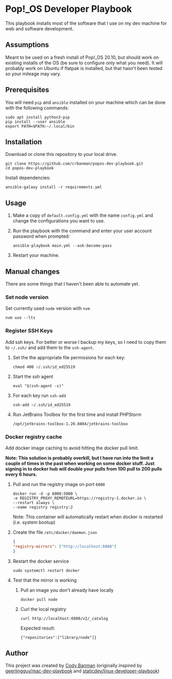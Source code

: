 # Pop!_OS Developer Playbook

This playbook installs most of the software that I use on my dev machine for web and software development.

## Assumptions

Meant to be used on a fresh install of Pop!_OS 20.10, but should work on existing installs of the OS (be sure to configure only what you need). It will probably work on Ubuntu if flatpak is installed, but that hasn't been tested so your mileage may vary.

## Prerequisites

You will need `pip` and `ansible` installed on your machine which can be done with the following commands:

```console
sudo apt install python3-pip
pip install --user ansible
export PATH=$PATH:~/.local/bin
```

## Installation

Download or clone this repository to your local drive.

```console
git clone https://github.com/crbanman/popos-dev-playbook.git
cd popos-dev-playbook
```

Install dependencies:

```console
ansible-galaxy install -r requirements.yml
```

## Usage

1. Make a copy of `default.config.yml` with the name `config.yml` and change the configurations you want to use.

1. Run the playbook with the command and enter your user account password when prompted:

   ```console
   ansible-playbook main.yml --ask-become-pass
   ```

1. Restart your machine.

## Manual changes

There are some things that I haven't been able to automate yet.

### Set node version

Set currently used `node` version with `nvm`

```console
nvm use --lts
```

### Register SSH Keys

Add ssh keys. For better or worse I backup my keys, so I need to copy them to `~/.ssh/` and add them to the `ssh-agent`.

1. Set the the appropriate file permissions for each key:

   ```command
   chmod 400 ~/.ssh/id_ed25519
   ```

1. Start the ssh agent

    ```command
    eval "$(ssh-agent -s)"
    ```

1. For each key run `ssh-add`

   ```command
   ssh-add ~/.ssh/id_ed25519
   ```

1. Run JetBrains Toolbox for the first time and install PHPStorm

   ```command
   /opt/jetbrains-toolbox-1.20.8804/jetbrains-toolbox
   ```

### Docker registry cache

Add docker image caching to avoid hitting the docker pull limit.
   
**Note: This solution is probably overkill, but I have run into the limit a couple of times in the past when working on some docker stuff. Just signing in to docker hub will double your pulls from 100 pull to 200 pulls every 6 hours.**

1. Pull and run the registry image on port `6000`
   
   ```console
   docker run -d -p 6000:5000 \
   -e REGISTRY_PROXY_REMOTEURL=https://registry-1.docker.io \
   --restart always \
   --name registry registry:2
   ```

   Note: This container will automatically restart when docker is restarted (i.e. system bootup)

1. Create the file `/etc/docker/daemon.json`

   ```json
   {
   "registry-mirrors": ["http://localhost:6000"]
   }
   ```

1. Restart the docker service

   ```console
   sudo systemctl restart docker
   ```

1. Test that the mirror is working

   1. Pull an image you don't already have locally
      ```console
      docker pull node
      ```
   1. Curl the local registry
      ```console
      curl http://localhost:6000/v2/_catalog
      ```
      Expected result:
      ```console
      {"repositories":["library/node"]}
      ```

## Author

This project was created by [Cody Banman](https://github.com/crbanman) (originally inspired by [geerlingguy/mac-dev-playbook](https://github.com/geerlingguy/mac-dev-playbook) and [staticdev/linux-developer-playbook](https://github.com/staticdev/linux-developer-playbook))
